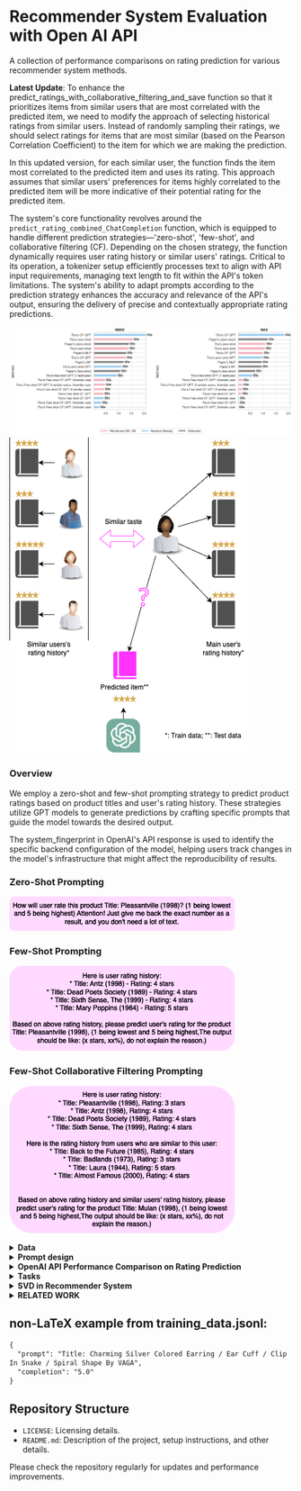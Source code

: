 # Recommender System Evaluation with Open AI API

A collection of performance comparisons on rating prediction for various recommender system methods.

**Latest Update**: To enhance the predict_ratings_with_collaborative_filtering_and_save function so that it prioritizes items from similar users that are most correlated with the predicted item, we need to modify the approach of selecting historical ratings from similar users. Instead of randomly sampling their ratings, we should select ratings for items that are most similar (based on the Pearson Correlation Coefficient) to the item for which we are making the prediction.

In this updated version, for each similar user, the function finds the item most correlated to the predicted item and uses its rating. This approach assumes that similar users' preferences for items highly correlated to the predicted item will be more indicative of their potential rating for the predicted item.

The system's core functionality revolves around the `predict_rating_combined_ChatCompletion` function, which is equipped to handle different prediction strategies—'zero-shot', 'few-shot', and collaborative filtering (CF). Depending on the chosen strategy, the function dynamically requires user rating history or similar users' ratings. Critical to its operation, a tokenizer setup efficiently processes text to align with API input requirements, managing text length to fit within the API's token limitations. The system's ability to adapt prompts according to the prediction strategy enhances the accuracy and relevance of the API's output, ensuring the delivery of precise and contextually appropriate rating predictions.

![performance](code/notebook/images/comparison_plot.png)
![performance](code/notebook/images/diagrams/fewshot_CF_diagram.png)


### Overview

We employ a zero-shot and few-shot prompting strategy to predict product ratings based on product titles and user's rating history. These strategies utilize GPT models to generate predictions by crafting specific prompts that guide the model towards the desired output.

The system_fingerprint in OpenAI's API response is used to identify the specific backend configuration of the model, helping users track changes in the model's infrastructure that might affect the reproducibility of results.

### Zero-Shot Prompting

![Few-Shot Prompt](code/notebook/images/prompts/zero_shot_prompt.png)

### Few-Shot Prompting

![Few-Shot Prompt](code/notebook/images/prompts/few_shot_prompt.png)

### Few-Shot Collaborative Filtering Prompting

![Few-Shot Collaborative Filtering Prompt](code/notebook/images/prompts/fewshot_CF_prompt.png)

<details><summary><b> Data </b></summary>
<p>
Amazon Dataset Description
The Amazon dataset used in this project is divided into two sets: Small Amazon and Large Amazon.

1. **Small Amazon Dataset:**

This dataset is a subset of the main dataset where the 'reviewerID' column is used to filter out users.
Only users with more than 5 ratings are considered.
From these users, records of only 5 unique users are randomly selected using a specific seed.
Dataset Statistics:
+ Number of unique users: 5
+ Number of unique products: 23
+ Number of unique ratings: 4
+ Unique rating values: [5.0, 2.0, 3.0, 4.0]

2. **Large Amazon Dataset:**

This dataset includes all data that has a 'reviewerID'.
Only users with 5 or more ratings are considered.
Dataset Statistics:
+ Number of unique users: 1608
+ Number of unique products: 1879
+ Number of unique ratings: 5
+ Unique rating values: [1.0, 5.0, 4.0, 2.0, 3.0]

Source: https://cseweb.ucsd.edu/~jmcauley/datasets/amazon_v2/

![](code/notebook/images/interaction_venn_diagram.png)

We're attempting to predict product ratings based on item attributes, while avoiding interaction and user-specific details. This makes sense for a zero-shot prediction approach.

**Item Side:**
| Column Name     | Description                                       |
|-----------------|---------------------------------------------------|
| asin            | Unique product ID                                 |
| title           | Name of the product                               |
| feature         | Bullet-point format features of the product       |
| description     | Description of the product                        |
| price           | Price of the product in US dollars                |
| imageURL        | URL of the product image                          |
| imageURLHighRes | URL of the high resolution product image          |
| related         | Related products (also bought, also viewed, etc.) |
| salesRank       | Sales rank information                            |
| brand           | Brand name of the product                         |
| categories      | List of categories the product belongs to         |
| tech1           | The first technical detail table of the product   |
| tech2           | The second technical detail table of the product  |
| similar         | Similar product table                             |
| also_buy        | Products also bought with this item               |
| also_view       | Products also viewed by users who viewed this item|
| details         | Additional details about the product              |
| main_cat        | Main category of the product                      |
| similar_item    | Similar items related to the product              |
| date            | Release date or manufacturing date of the product |
| rank            | Ranking information of the product                |


**Interaction Side:**
| Column Name     | Description                                       |
|-----------------|---------------------------------------------------|
| reviewText      | Text of the review                                |
| overall         | Rating of the product                             |
| summary         | Summary of the review                             |
| unixReviewTime  | Time of the review in unix time                   |
| reviewTime      | Time of the review in raw format                  |
| vote            | Helpful votes count for the review                |
| style           | A dictionary of the product metadata              |
| image           | Images posted by users after receiving the product|

**User Side:**
| Column Name   | Description                               |
|---------------|-------------------------------------------|
| reviewerID    | Unique ID of the reviewer                 |
| reviewerName  | Name of the reviewer                      |
| verified      | Indicates if the review is verified or not|


**Determining the importance of features that impact the rating of a product**
| Feature                  | Description                                                                                                                                       |
|--------------------------|---------------------------------------------------------------------------------------------------------------------------------------------------|
| `title`                  | The product title is the first thing customers see. A clear and accurate title can set appropriate expectations.                                  |
| `brand`                  | Established and reputable brands might receive higher ratings due to brand loyalty and trustworthiness.                                            |
| `price`                  | The cost of the product can influence ratings. If customers feel they received good value for their money, they might rate the product higher.     |
| `feature`                | Special features or unique selling points of the product can impact its utility and the customer's satisfaction.                                  |
| `rank`                   | Products with better sales ranks might be more popular and, therefore, have higher or more consistent ratings.                                     |
| `also_buy` and `also_view` | Products frequently bought or viewed together can provide insights into user preferences and the potential quality or utility of a product.      |
| `main_cat`               | The main category of the product might influence ratings as some categories may inherently have higher or lower ratings.                           |
| `details`                | Detailed specifications or additional information about the product can help set correct customer expectations.                                    |
| `similar_item`           | If customers often compare the product with similar items, it can provide insights into the competitive landscape and the product's standing among its peers. |


</p>
</details>



<details><summary><b> Prompt design</b></summary>
<p>

**References**
https://learn.deeplearning.ai/chatgpt-prompt-eng/lesson/1/introduction

</p>
</details>

<details><summary><b> OpenAI API Performance Comparison on Rating Prediction</b></summary>
<p>


**References:**

[1] Yehuda Koren, Robert Bell, and Chris Volinsky. 2009. Matrix factorization techniques for recommender systems. Computer 42, 8 (2009), 30–37.

[2] Heng-Tze Cheng, Levent Koc, Jeremiah Harmsen, Tal Shaked, Tushar Chandra, Hrishi Aradhye, Glen Anderson, Greg Corrado, Wei Chai, Mustafa Ispir, et al. 2016. Wide & deep learning for recommender systems. In Proceedings of the 1st workshop on deep learning for recommender systems. 7–10.

[3] [https://arxiv.org/pdf/2304.10149.pdf](https://arxiv.org/pdf/2304.10149.pdf)

</p>
</details>

<details><summary><b>Tasks</b></summary>
<p>

# Content-Based Recommendation Systems

# Collaborative Filtering (CF) Recommendation Systems
To adapt our existing OpenAI GPT-based product rating prediction system into a Collaborative Filtering (CF) approach for a recommender system, we need to shift the focus from analyzing individual product attributes to leveraging user-item interactions. Collaborative Filtering primarily uses past interactions (such as ratings) from users to make recommendations. This approach can be user-based, item-based, or a hybrid.

User-Based CF: This involves finding similar users based on their ratings and recommending items that these similar users liked.

Item-Based CF: This involves finding similar items based on how users rated them and recommending these similar items to users.

Matrix Factorization: A more advanced approach, often used in modern recommender systems, where user-item interactions are represented in a matrix, and matrix factorization techniques are used to predict missing ratings.

Incorporate Embeddings: we can use GPT to generate embeddings for items based on their descriptions and other features, and then use these embeddings to find similar items or to enhance the user-item interaction matrix.

![user similarity heat map](code/notebook/images/user_similarity_heatmap.png)



# User-Based Collaborative Filtering Recommender System

## Overview
User-Based Collaborative Filtering with item feature vectors is an advanced technique in recommender systems. It not only considers the ratings given by users to items but also incorporates additional features of the items to enhance the recommendation process.

## User-Item Rating Matrix with Item Features
In this approach, we extend the user-item rating matrix to include a feature vector for each item. Let's denote the extended matrix as \( R \) and the feature vector for item \( i \) as \( \mathbf{f}_i \).

### Matrix Representation
The matrix \( R \) is represented as follows, where \( r_{ij} \) is the rating given by user \( j \) to item \( i \), and \( \mathbf{f}_i \) is the feature vector of item \( i \):


$$
R = 
\begin{pmatrix}
r_{11} & r_{12} & \cdots & r_{1n} & \mathbf{f}_1 \\
r_{21} & r_{22} & \cdots & r_{2n} & \mathbf{f}_2 \\
\vdots & \vdots & \ddots & \vdots & \vdots \\
r_{m1} & r_{m2} & \cdots & r_{mn} & \mathbf{f}_m
\end{pmatrix}
$$


- m represents the total number of items.
- n represents the total number of users.
- r_ij is the rating of the i-th item by the j-th user.
- f_i represents the feature vector of the i-th item.

### Item Feature Vectors
- Feature vectors f_i can include various attributes like title, category, price, etc.
- The dimensionality and nature of these features can vary depending on the application.

## Methodology
1. **Feature Vector Integration**: Incorporate item features into the recommendation algorithm, enriching the user-item interactions with additional item information.
2. **Similarity Computation**: Compute the similarity between users based on their ratings and item features.
3. **Neighborhood Selection**: Select a subset of users (neighbors) who are most similar to the active user, considering both ratings and item features.
4. **Prediction Computation**: Predict the ratings of items not yet rated by the active user, using both user similarity and item features.

## Applications
- Movie Rating Prediction
- E-commerce Amazon Beauty Rating Prediction


## Limitations
- Complexity: Increased computational complexity due to additional item features.
- Feature Selection: The need for effective selection and representation of item features.
- Cold Start Problem: Difficulty in recommending new items with limited feature information.

</p>
</details>


<details><summary><b>SVD in Recommender System</b></summary>
<p>

![image](https://github.com/tnathu-ai/recommender-system/assets/72063833/45f92fdc-32f4-425c-bcd4-dfdb331ca5f4)

</p>
</details>


<details><summary><b>RELATED WORK</b></summary>
<p>
[2305.02182] Uncovering ChatGPT's Capabilities in Recommender Systems (arxiv.org)

Uncovering ChatGPT’s Capabilities in Recommender Systems | Proceedings of the 17th ACM Conference on Recommender Systems

[2309.03613] Evaluating ChatGPT as a Recommender System: A Rigorous Approach (arxiv.org)
(GitHub - sisinflab/Recommender-ChatGPT: The official source code and datasets for the paper titled "Evaluating ChatGPT as a Recommender System: A Rigorous Approach")

[2304.10149] Is ChatGPT a Good Recommender? A Preliminary Study (arxiv.org)
</p>
</details>


## non-LaTeX example from training_data.jsonl:

  ```
  {
    "prompt": "Title: Charming Silver Colored Earring / Ear Cuff / Clip In Snake / Spiral Shape By VAGA", 
    "completion": "5.0"
  }
  ```

## Repository Structure

- `LICENSE`: Licensing details.
- `README.md`: Description of the project, setup instructions, and other details.

Please check the repository regularly for updates and performance improvements.

